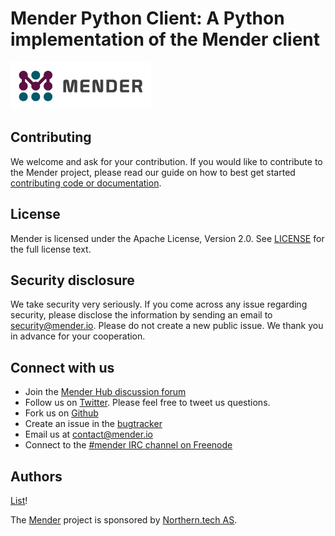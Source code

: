 <!-- [![Build Status](https://gitlab.com/Northern.tech/Mender/mender-python-client/badges/master/pipeline.svg)](https://gitlab.com/Northern.tech/Mender/mender-python-client/pipelines) -->
<!-- [![Coverage Status](https://coveralls.io/repos/github/mendersoftware/mender-python-client/badge.svg?branch=master)](https://coveralls.io/github/mendersoftware/mender-python-client?branch=master) -->

Mender Python Client: A Python implementation of the Mender client
==============================================

![Mender logo](mender_logo.png)


## Contributing

We welcome and ask for your contribution. If you would like to contribute to the
Mender project, please read our guide on how to best get started [contributing
code or
documentation](https://github.com/mendersoftware/mender/blob/master/CONTRIBUTING.md).

## License

Mender is licensed under the Apache License, Version 2.0. See
[LICENSE](https://github.com/mendersoftware/mender-python-client/blob/master/LICENSE) for
the full license text.

## Security disclosure

We take security very seriously. If you come across any issue regarding
security, please disclose the information by sending an email to
[security@mender.io](security@mender.io). Please do not create a new public
issue. We thank you in advance for your cooperation.

## Connect with us

* Join the [Mender Hub discussion forum](https://hub.mender.io)
* Follow us on [Twitter](https://twitter.com/mender_io). Please
  feel free to tweet us questions.
* Fork us on [Github](https://github.com/mendersoftware)
* Create an issue in the [bugtracker](https://tracker.mender.io/projects/MEN)
* Email us at [contact@mender.io](mailto:contact@mender.io)
* Connect to the [#mender IRC channel on Freenode](http://webchat.freenode.net/?channels=mender)


## Authors

[List](https://github.com/mendersoftware/mender-python-client/graphs/contributors)!

The [Mender](https://mender.io) project is sponsored by [Northern.tech
AS](https://northern.tech).
